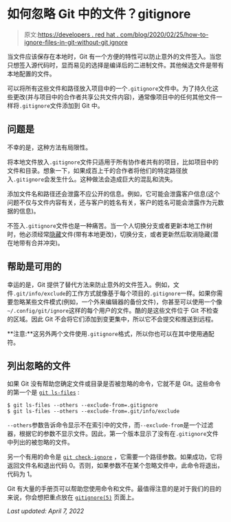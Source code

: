 # 如何忽略 Git 中的文件？gitignore

> 原文:[https://developers . red hat . com/blog/2020/02/25/how-to-ignore-files-in-git-without-git ignore](https://developers.redhat.com/blog/2020/02/25/how-to-ignore-files-in-git-without-gitignore)

当文件应该保存在本地时，Git 有一个方便的特性可以防止意外的文件签入。当您只想签入源代码时，显而易见的选择是编译后的二进制文件。其他候选文件是带有本地配置的文件。

可以将所有这些文件和路径放入项目中的一个`.gitignore`文件中。为了持久化这些更改(并与项目中的合作者共享公共文件内容)，通常像项目中的任何其他文件一样将`.gitignore`文件添加到 Git 中。

## 问题是

不幸的是，这种方法有局限性。

将本地文件放入`.gitignore`文件只适用于所有协作者共有的项目，比如项目中的文件和目录。想象一下，如果成百上千的合作者将他们的特定路径放入`.gitignore`会发生什么。这种做法会造成巨大的混乱和流失。

添加文件名和路径还会泄露不应公开的信息。例如，它可能会泄露客户信息(这个问题不仅与文件内容有关，还与客户的姓名有关，客户的姓名可能会泄露作为元数据的信息)。

不签入`.gitignore`文件也是一种痛苦。当一个人切换分支或者更新本地工作树时，他必须经常[隐藏](https://git-scm.com/docs/git-stash)文件(带有本地更改)，切换分支，或者更新然后取消隐藏(潜在地带有合并冲突)。

## 帮助是可用的

幸运的是，Git 提供了替代方法来防止意外的文件签入。例如，文件`.git/info/exclude`的工作方式就像基于每个项目的`.gitignore`一样。如果你需要忽略某些文件模式(例如，一个外来编辑器的备份文件)，你甚至可以使用一个像`~/.config/git/ignore`这样的每个用户的文件。酷的是这些文件位于 Git 不检查的区域。因此 Git 不会将它们添加到变更集中，所以它不会提交和推送到远程。

**注意:**这另外两个文件使用`.gitignore`格式，所以你也可以在其中使用通配符。

## 列出忽略的文件

如果 Git 没有帮助您确定文件或目录是否被忽略的命令，它就不是 Git。这些命令的第一个是 [`git ls-files`](https://git-scm.com/docs/git-ls-files) :

```
$ git ls-files --others --exclude-from=.gitignore
$ git ls-files --others --exclude-from=.git/info/exclude
```

`--others`参数告诉命令显示不在索引中的文件，而`--exclude-from`是一个过滤器，根据它的参数不显示文件。因此，第一个版本显示了没有在`.gitignore`文件中列出的被忽略的文件。

另一个有用的命令是 [`git check-ignore`](https://git-scm.com/docs/git-check-ignore) ，它需要一个路径参数。如果成功，它将返回文件名和退出代码 0。否则，如果参数不在某个忽略文件中，此命令将退出，代码为 1。

Git 有大量的手册页可以帮助您使用命令和文件。最值得注意的是对于我们的目的来说，你会想把重点放在 [`gitignore(5)`](https://git-scm.com/docs/gitignore) 页面上。

*Last updated: April 7, 2022*